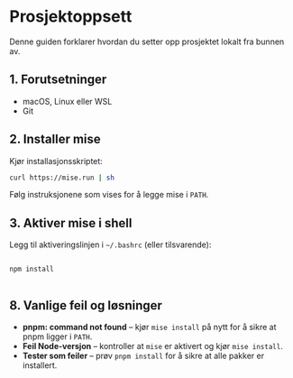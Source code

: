 # Prosjektoppsett

Denne guiden forklarer hvordan du setter opp prosjektet lokalt fra bunnen av.

## 1. Forutsetninger
- macOS, Linux eller WSL
- Git

## 2. Installer mise
Kjør installasjonsskriptet:
```bash
curl https://mise.run | sh
```
Følg instruksjonene som vises for å legge mise i `PATH`.

## 3. Aktiver mise i shell
Legg til aktiveringslinjen i `~/.bashrc` (eller tilsvarende):
```bash
```

```bash
npm install
```

```bash
```

## 8. Vanlige feil og løsninger
- **pnpm: command not found** – kjør `mise install` på nytt for å sikre at pnpm ligger i `PATH`.
- **Feil Node-versjon** – kontroller at `mise` er aktivert og kjør `mise install`.
- **Tester som feiler** – prøv `pnpm install` for å sikre at alle pakker er installert.

